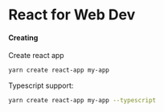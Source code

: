 # React for Web Dev



#### Creating

Create react app

```sh
yarn create react-app my-app
```

Typescript support: 

```sh
yarn create react-app my-app --typescript
```
